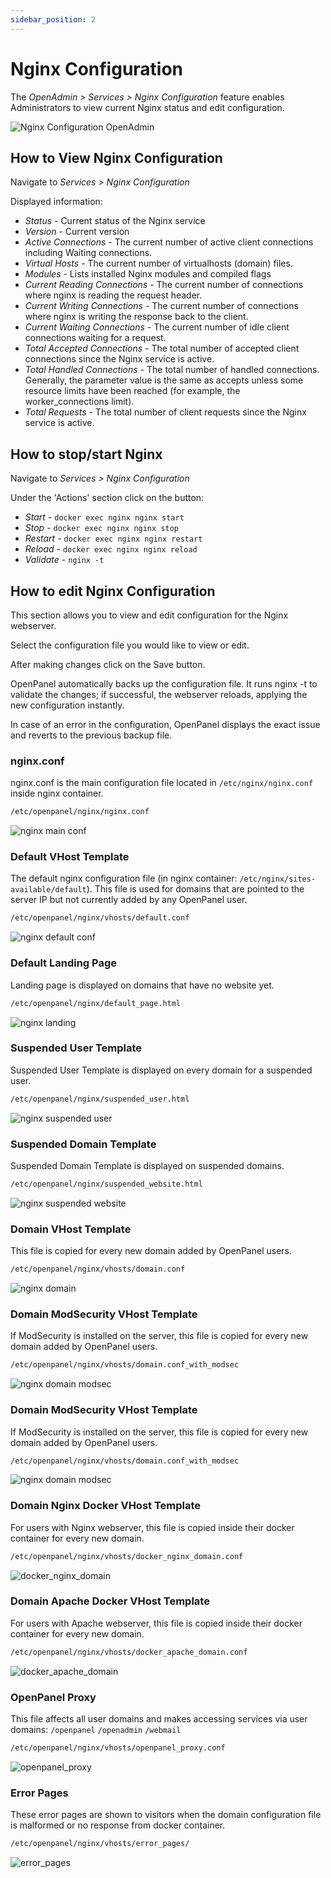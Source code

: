 ```yaml
---
sidebar_position: 2
---
```


# Nginx Configuration

The *OpenAdmin > Services > Nginx Configuration* feature enables Administrators to view current Nginx status and edit configuration.

![Nginx Configuration OpenAdmin](/img/admin/openadmin_services_nginx.png)

## How to View Nginx Configuration

Navigate to *Services > Nginx Configuration*

Displayed information:
- *Status* - Current status of the Nginx service
- *Version* - Current version
- *Active Connections* - The current number of active client connections including Waiting connections.
- *Virtual Hosts* - The current number of virtualhosts (domain) files.
- *Modules* - Lists installed Nginx modules and compiled flags
- *Current Reading Connections* - The current number of connections where nginx is reading the request header.
- *Current Writing Connections* - The current number of connections where nginx is writing the response back to the client.
- *Current Waiting Connections* - The current number of idle client connections waiting for a request.
- *Total Accepted Connections* - The total number of accepted client connections since the Nginx service is active.
- *Total Handled Connections* - The total number of handled connections. Generally, the parameter value is the same as accepts unless some resource limits have been reached (for example, the worker_connections limit).
- *Total Requests* - The total number of client requests since the Nginx service is active.

## How to stop/start Nginx

Navigate to *Services > Nginx Configuration*

Under the 'Actions' section click on the button:

- *Start* - `docker exec nginx nginx start`
- *Stop* - `docker exec nginx nginx stop`
- *Restart* - `docker exec nginx nginx restart`
- *Reload* - `docker exec nginx nginx reload`
- *Validate* - `nginx -t`


## How to edit Nginx Configuration

This section allows you to view and edit configuration for the Nginx webserver. 

Select the configuration file you would like to view or edit.

After making changes click on the Save button.

OpenPanel automatically backs up the configuration file. It runs nginx -t to validate the changes; if successful, the webserver reloads, applying the new configuration instantly.

In case of an error in the configuration, OpenPanel displays the exact issue and reverts to the previous backup file.


### nginx.conf
nginx.conf is the main configuration file located in `/etc/nginx/nginx.conf` inside nginx container.

```bash
/etc/openpanel/nginx/nginx.conf
```

![nginx main conf](/img/admin/nginx/nginx_mainconf.png)



### Default VHost Template
The default nginx configuration file (in nginx container: `/etc/nginx/sites-available/default`). This file is used for domains that are pointed to the server IP but not currently added by any OpenPanel user.

```bash
/etc/openpanel/nginx/vhosts/default.conf
```
![nginx default conf](/img/admin/nginx/nginx_defaultconf.png)

### Default Landing Page
Landing page is displayed on domains that have no website yet.
```bash
/etc/openpanel/nginx/default_page.html
```
![nginx landing](/img/admin/nginx/nginx_landing.png)


### Suspended User Template
Suspended User Template is displayed on every domain for a suspended user.
```bash
/etc/openpanel/nginx/suspended_user.html
```
![nginx suspended user](/img/admin/nginx/nginx_suspendeduser.png)


### Suspended Domain Template
Suspended Domain Template is displayed on suspended domains.
```bash
/etc/openpanel/nginx/suspended_website.html
```
![nginx suspended website](/img/admin/nginx/nginx_suspendedwebsite.png)

### Domain VHost Template
This file is copied for every new domain added by OpenPanel users.
```bash
/etc/openpanel/nginx/vhosts/domain.conf
```
![nginx domain](/img/admin/nginx/nginx_domain.png)

### Domain ModSecurity VHost Template
If ModSecurity is installed on the server, this file is copied for every new domain added by OpenPanel users.
```bash
/etc/openpanel/nginx/vhosts/domain.conf_with_modsec
```
![nginx domain modsec](/img/admin/nginx/nginx_domainmodsec.png)

### Domain ModSecurity VHost Template
If ModSecurity is installed on the server, this file is copied for every new domain added by OpenPanel users.
```bash
/etc/openpanel/nginx/vhosts/domain.conf_with_modsec
```
![nginx domain modsec](/img/admin/nginx/nginx_domainmodsec.png)

### Domain Nginx Docker VHost Template
For users with Nginx webserver, this file is copied inside their docker container for every new domain.
```bash
/etc/openpanel/nginx/vhosts/docker_nginx_domain.conf
```
![docker_nginx_domain](/img/admin/nginx/docker_nginx_domain.png)

### Domain Apache Docker VHost Template
For users with Apache webserver, this file is copied inside their docker container for every new domain.
```bash
/etc/openpanel/nginx/vhosts/docker_apache_domain.conf
```
![docker_apache_domain](/img/admin/nginx/docker_apache_domain.png)

### OpenPanel Proxy
This file affects all user domains and makes accessing services via user domains: `/openpanel` `/openadmin` `/webmail`
```bash
/etc/openpanel/nginx/vhosts/openpanel_proxy.conf
```
![openpanel_proxy](/img/admin/nginx/openpanel_proxy.png)


### Error Pages
These error pages are shown to visitors when the domain configuration file is malformed or no response from docker container.
```bash
/etc/openpanel/nginx/vhosts/error_pages/
```
![error_pages](/img/admin/nginx/error_pages.png)





